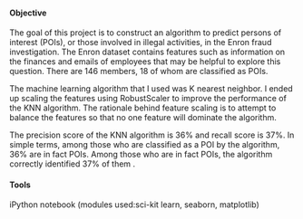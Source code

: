 #### Objective
The goal of this project is to construct an algorithm to predict persons of interest (POIs), or those involved in illegal activities, in the Enron fraud investigation. The Enron dataset contains features such as information on the finances and emails of employees that may be helpful to explore this question. There are 146 members, 18 of whom are classified as POIs. 

The machine learning algorithm that I used was K nearest neighbor. I ended up scaling the features using RobustScaler to improve the performance of the KNN algorithm. The rationale behind feature scaling is to attempt to balance the features so that no one feature will dominate the algorithm. 

The precision score of the KNN algorithm is 36% and recall score is 37%. In simple terms, among those who are classified as a POI by the algorithm, 36% are in fact POIs. Among those who are in fact POIs, the algorithm correctly identified 37% of them .  

#### Tools
iPython notebook (modules used:sci-kit learn, seaborn, matplotlib)